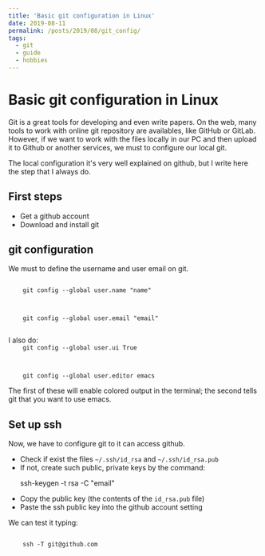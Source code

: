```yaml
---
title: 'Basic git configuration in Linux'
date: 2019-08-11
permalink: /posts/2019/08/git_config/
tags:
  - git
  - guide
  - hobbies
---
```


Basic git configuration in Linux
======
<p>
Git is a great tools for developing and even write papers.
On the web, many tools to work with online git repository are availables, like GitHub or GitLab.
However, if we want to work with the files locally in our PC and then upload it to Github or another services,
we must to configure our local git.
</p>
<p>
The local configuration it's very well explained on github, but I write here the step that I always do.
</p>

First steps
------
<ul>
  <li>Get a github account</li>
  <li>Download and install git</li>
</ul>

git configuration
------
We must to define the username and user email on git.
<p>
  <code> 
    git config --global user.name "name"
  </code>
</p>
<p>
  <code>
    git config --global user.email "email"
  </code>
</p>
I also do:
  <code> 
    git config --global user.ui True
  </code>
</p>
<p>
  <code>
    git config --global user.editor emacs  </code>
</p>
The first of these will enable colored output in the terminal; the second tells git that you want to use emacs.

Set up ssh
------
Now, we have to configure git to it can access github.
<ul>
  <li>Check if exist the files <code>~/.ssh/id_rsa</code> and <code>~/.ssh/id_rsa.pub</code></li>
  <li>If not, create such public, private keys by the command:
    <p>ssh-keygen -t rsa -C "email"</p></li>
  <li>Copy the public key (the contents of the <code>id_rsa.pub</code> file)</li>
  <li>Paste the ssh public key into the github account setting</li>
</ul>
We can test it typing:
<p>
  <code>
    ssh -T git@github.com
  </code>
</p>
